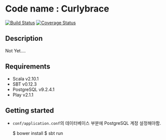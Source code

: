 Code name : Curlybrace
=============================
[![Build Status](https://secure.travis-ci.org/outsideris/curlybrace.png?branch=master)](http://travis-ci.org/outsideris/curlybrace)
[![Coverage Status](https://coveralls.io/repos/outsideris/curlybrace/badge.png)](https://coveralls.io/r/outsideris/curlybrace)

## Description
Not Yet....

## Requirements

* Scala v2.10.1
* SBT v0.12.3
* PostgreSQL v9.2.4.1
* Play v2.1.1

## Getting started

* `conf/application.conf`의 데이터베이스 부분에 PostgreSQL 계정 설정해야함.

    $ bower install
    $ sbt run
